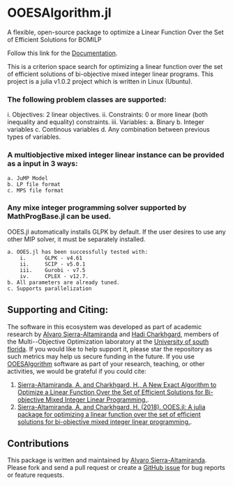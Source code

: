 # OOESAlgorithm.jl
A flexible, open-source package to optimize a Linear Function Over the Set of Efficient Solutions for BOMILP

Follow this link for the [Documentation](http://eng.usf.edu/~amsierra/documents/Documentation_OOESAlg.pdf).

This is a criterion space search for optimizing a linear function over the set of efficient solutions of bi-objective mixed integer linear programs. This project is a julia v1.0.2 project which is written in Linux (Ubuntu).

### The following problem classes are supported:
i. Objectives:    2 linear objectives.
ii. Constraints:  0 or more linear (both inequality and equality) constraints.
iii. Variables:
    a. Binary
    b. Integer variables
    c. Continous variables
    d. Any combination between previous types of variables.

### A multiobjective mixed integer linear instance can be provided as a input in 3 ways:
    a. JuMP Model
    b. LP file format
    c. MPS file format

### Any mixe integer programming solver supported by MathProgBase.jl can be used.
OOES.jl automatically installs GLPK by default. If the user desires to use any other MIP solver, it must be separately installed. 

    a. OOES.jl has been successfully tested with:
        i.      GLPK - v4.61
        ii.     SCIP - v5.0.1
        iii.    Gurobi - v7.5
        iv.     CPLEX - v12.7.
    b. All parameters are already tuned.
    c. Supports parallelization

## Supporting and Citing: ##

The software in this ecosystem was developed as part of academic research by [Alvaro Sierra-Altamiranda](http://eng.usf.edu/~amsierra) and [Hadi Charkhgard](http://eng.usf.edu/~hcharkhgard), members of the Multi--Objective Optimization laboratory at the [University of south florida](http://www.usf.edu). If you would like to help support it, please star the repository as such metrics may help us secure funding in the future. If you use [OOESAlgorithm](https://github.com/alvsierra286/OOESAlgorithm) software as part of your research, teaching, or other activities, we would be grateful if you could cite:

1. [Sierra-Altamiranda, A. and Charkhgard, H., A New Exact Algorithm to Optimize a Linear Function Over the Set of Efficient Solutions for Bi-objective Mixed Integer Linear Programming.](http://www.optimization-online.org/DB_FILE/2017/10/6262.pdf).
2. [Sierra-Altamiranda, A. and Charkhgard, H. (2018). OOES.jl: A julia package for optimizing a linear function over the set of efficient solutions for bi-objective mixed integer linear programming.](http://www.optimization-online.org/DB_FILE/2018/04/6596.pdf).

## Contributions ##

This package is written and maintained by [Alvaro Sierra-Altamiranda](https://github.com/alvsierra286). Please fork and send a pull request or create a [GitHub issue](https://github.com/alvsierra286/OOESAlg/issues) for bug reports or feature requests.
